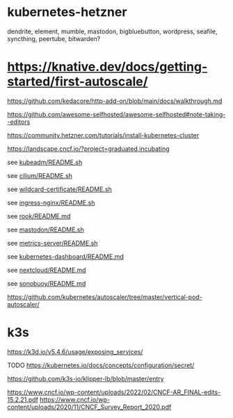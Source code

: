 # kubernetes-hetzner

dendrite, element, mumble, mastodon, bigbluebutton, wordpress, seafile, syncthing, peertube, bitwarden?

# https://knative.dev/docs/getting-started/first-autoscale/

https://github.com/kedacore/http-add-on/blob/main/docs/walkthrough.md

https://github.com/awesome-selfhosted/awesome-selfhosted#note-taking--editors

https://community.hetzner.com/tutorials/install-kubernetes-cluster

https://landscape.cncf.io/?project=graduated,incubating

see [kubeadm/README.sh](kubeadm/README.sh)

see [cilium/README.sh](cilium/README.sh)

see [wildcard-certificate/README.sh](wildcard-certificate/README.sh)

see [ingress-nginx/README.sh](ingress-nginx/README.sh)

see [rook/README.md](rook/README.md)

see [mastodon/README.sh](mastodon/README.sh)

see [metrics-server/README.sh](metrics-server/README.sh)

see [kubernetes-dashboard/README.md](kubernetes-dashboard/README.md)

see [nextcloud/README.md](nextcloud/README.md)

see [sonobuoy/README.md](sonobuoy/README.md)

https://github.com/kubernetes/autoscaler/tree/master/vertical-pod-autoscaler/

# k3s

https://k3d.io/v5.4.6/usage/exposing_services/

TODO https://kubernetes.io/docs/concepts/configuration/secret/

https://github.com/k3s-io/klipper-lb/blob/master/entry

https://www.cncf.io/wp-content/uploads/2022/02/CNCF-AR_FINAL-edits-15.2.21.pdf
https://www.cncf.io/wp-content/uploads/2020/11/CNCF_Survey_Report_2020.pdf